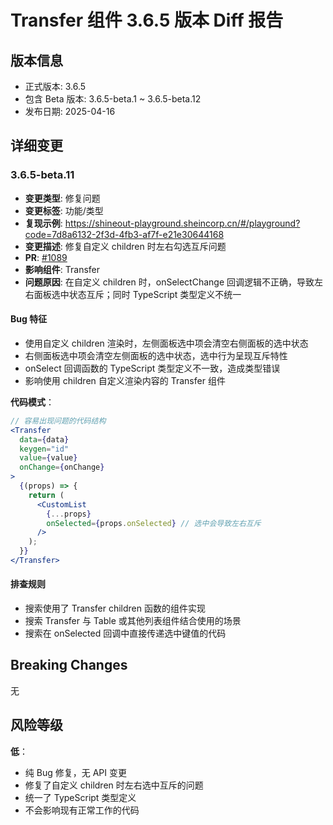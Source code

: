 # Transfer 组件 3.6.5 版本 Diff 报告

## 版本信息
- 正式版本: 3.6.5
- 包含 Beta 版本: 3.6.5-beta.1 ~ 3.6.5-beta.12
- 发布日期: 2025-04-16

## 详细变更

### 3.6.5-beta.11
- **变更类型**: 修复问题
- **变更标签**: 功能/类型
- **复现示例**: https://shineout-playground.sheincorp.cn/#/playground?code=7d8a6132-2f3d-4fb3-af7f-e21e30644168
- **变更描述**: 修复自定义 children 时左右勾选互斥问题
- **PR**: [#1089](https://github.com/sheinsight/shineout-next/pull/1089)
- **影响组件**: Transfer
- **问题原因**: 在自定义 children 时，onSelectChange 回调逻辑不正确，导致左右面板选中状态互斥；同时 TypeScript 类型定义不统一

#### Bug 特征
- 使用自定义 children 渲染时，左侧面板选中项会清空右侧面板的选中状态
- 右侧面板选中项会清空左侧面板的选中状态，选中行为呈现互斥特性
- onSelect 回调函数的 TypeScript 类型定义不一致，造成类型错误
- 影响使用 children 自定义渲染内容的 Transfer 组件

**代码模式**：
```jsx
// 容易出现问题的代码结构
<Transfer
  data={data}
  keygen="id"
  value={value}
  onChange={onChange}
>
  {(props) => {
    return (
      <CustomList 
        {...props}
        onSelected={props.onSelected} // 选中会导致左右互斥
      />
    );
  }}
</Transfer>
```

#### 排查规则
- 搜索使用了 Transfer children 函数的组件实现
- 搜索 Transfer 与 Table 或其他列表组件结合使用的场景
- 搜索在 onSelected 回调中直接传递选中键值的代码

## Breaking Changes

无

## 风险等级

**低**：
- 纯 Bug 修复，无 API 变更
- 修复了自定义 children 时左右选中互斥的问题
- 统一了 TypeScript 类型定义
- 不会影响现有正常工作的代码
